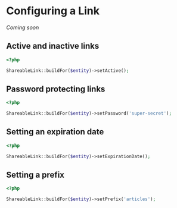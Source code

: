# Configuring a Link

_Coming soon_

## Active and inactive links

```php
<?php

ShareableLink::buildFor($entity)->setActive();
```

## Password protecting links

```php
<?php

ShareableLink::buildFor($entity)->setPassword('super-secret');
```

## Setting an expiration date

```php
<?php

ShareableLink::buildFor($entity)->setExpirationDate();
```

## Setting a prefix

```php
<?php

ShareableLink::buildFor($entity)->setPrefix('articles');
```



